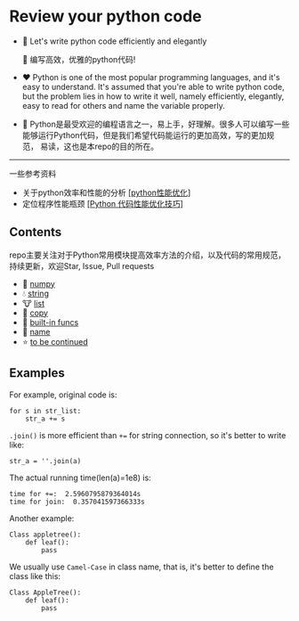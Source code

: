 # Review your python code
- :blue_heart: Let's write python code efficiently and elegantly

    :purple_heart: 编写高效，优雅的python代码!

- :heart: Python is one of the most popular programming languages, and it's easy to understand. It's assumed that you're able to 
write python code, but the problem lies in how to write it well, namely efficiently, elegantly, easy to read for others 
and name the variable properly.

- :green_heart: Python是最受欢迎的编程语言之一，易上手，好理解。很多人可以编写一些能够运行Python代码，但是我们希望代码能运行的更加高效，写的更加规范，
易读，这也是本repo的目的所在。


---
一些参考资料
- 关于python效率和性能的分析 [[python性能优化]](https://www.cnblogs.com/xybaby/p/6510941.html)
- 定位程序性能瓶颈 [[Python 代码性能优化技巧]](https://www.ibm.com/developerworks/cn/linux/l-cn-python-optim/)
## Contents

repo主要关注对于Python常用模块提高效率方法的介绍，以及代码的常用规范，持续更新，欢迎Star, Issue, Pull requests
- :syringe: [numpy](./numpy_dir/numpy_insight.md)
- :droplet: [string](./string_dir/string_insight.md)
- :cow: [list](./list_dir/list_insight.md)
- :beer: [copy](./copy_dir/copy_insight.md)
- :tongue: [built-in funcs](./built_in_func_dir/built_in_func_insight.md)
- :dog: [name](./name_dir/name_insight.md)
- :star: [to be continued]()

## Examples
For example, original code is:
```
for s in str_list:
    str_a += s
```
`.join()` is more efficient than `+=` for string connection, so it's better to write like:
```
str_a = ''.join(a)
```
The actual running time(len(a)=1e8) is:
```
time for +=:  2.5960795879364014s
time for join:  0.357041597366333s
```
Another example:
```
Class appletree():
    def leaf():
        pass
```
We usually use `Camel-Case` in class name, that is, it's better to define the class like this:
```
Class AppleTree():
    def leaf():
        pass
```